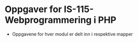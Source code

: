 # Oppgaver for IS-115-Webprogrammering i PHP
- Oppgavene for hver modul er delt inn i respektive mapper
